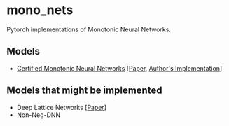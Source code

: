 mono_nets
===

Pytorch implementations of Monotonic Neural Networks.

Models
---

 - [Certified Monotonic Neural Networks](https://github.com/zaburo-ch/mono_nets/blob/main/mono_nets/certified_monotonic_network.py) [[Paper](https://arxiv.org/abs/2011.10219), [Author's Implementation](https://github.com/gnobitab/CertifiedMonotonicNetwork)]

Models that might be implemented
---

 - Deep Lattice Networks [[Paper](https://arxiv.org/abs/1709.06680)]
 - Non-Neg-DNN
